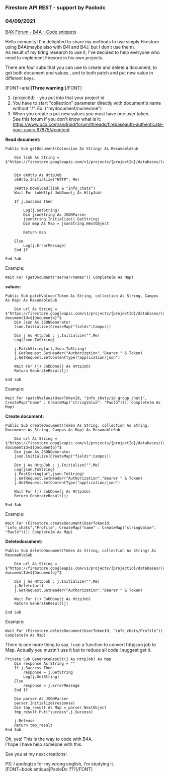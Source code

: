 ### Firestore API REST - support by Paolodc
### 04/09/2021
[B4X Forum - B4A - Code snippets](https://www.b4x.com/android/forum/threads/129551/)

Hello comunity! I'm delighted to share my methods to use simply Firestore using B4A(maybe also with B4I and B4J, but I don't use them).  
As result of my tiring research to use it, I've decided to help everyone who need to implement Firesore in his own projects.  
  
There are four subs that you can use to create and delete a document, to get both document and values , and to both patch and put new value in different keys.  
  
[FONT=arial]**Three warning:**[/FONT]  
1) {projectId} - you put into that your project id  
2) You have to start "collection" parameter directly with document's name without "/". Ex: ("mydocument/numerone")  
3) When you create o put new values you must have one user token.  
See this forum if you don't know what is it: <https://www.b4x.com/android/forum/threads/firebaseauth-authenticate-your-users.67875/#content>  
  
**Read document:**  

```B4X
Public Sub getDocument(Coleccion As String) As ResumableSub  
     
    Dim link As String = $"https://firestore.googleapis.com/v1/projects/{projectId}/databases/(default)/documents/${Coleccion}"$  
  
         
    Dim okHttp As HttpJob  
    okHttp.Initialize("HTTP", Me)  
     
    okHttp.Download(link & "info_chats")  
    Wait For (okHttp) JobDone(j As HttpJob)  
         
    If j.Success Then  
         
        Log(j.GetString)  
        Dim jsonString As JSONParser  
        jsonString.Initialize(j.GetString)  
        Dim map As Map = jsonString.NextObject  
  
        Return map  
         
    Else  
        Log(j.ErrorMessage)  
    End If  
  
End Sub
```

  
Example:  

```B4X
Wait For (getDocument("server/names")) Complete(m As Map)
```

  
  
  
 **values:**  

```B4X
Public Sub patchValues(Token As String, collection As String, Campos As Map) As ResumableSub  
     
    Dim url As String = $"https://firestore.googleapis.com/v1/projects/{projectId}/databases/(default)/documents${collection}"$'?documentId=${Documento}"$  
    Dim Json As JSONGenerator  
    Json.Initialize(CreateMap("fields":Campos))  
     
    Dim j As HttpJob : j.Initialize("",Me)  
    Log(Json.ToString)  
     
    j.PatchString(url,Json.ToString)  
    j.GetRequest.SetHeader("Authorization","Bearer " & Token)  
    j.GetRequest.SetContentType("application/json")  
     
    Wait For (j) JobDone(j As HttpJob)  
    Return GenerateResult(j)  
  
End Sub
```

  
Example:  

```B4X
Wait For (patchValues(UserTokenId, "info_chats/id_group_chat1", CreateMap("name" : CreateMap("stringValue": "Paolo")))) Complete(m As Map)
```

  
  
  
**Create document:**  

```B4X
Public Sub createDocument(Token As String, collection As String, Documento As String, Campos As Map) As ResumableSub  
     
    Dim url As String = $"https://firestore.googleapis.com/v1/projects/{projectId}/databases/(default)/documents/${collection}?documentId=${Documento}"$  
    Dim json As JSONGenerator  
    json.Initialize(CreateMap("fields":Campos))  
     
    Dim j As HttpJob : j.Initialize("",Me)  
    Log(json.ToString)  
    j.PostString(url,json.ToString)  
    j.GetRequest.SetHeader("Authorization","Bearer " & Token)  
    j.GetRequest.SetContentType("application/json")  
     
    Wait For (j) JobDone(j As HttpJob)  
    Return GenerateResult(j)  
  
End Sub
```

  
Example:  

```B4X
Wait For (Firestore.createDocument(UserTokenId, "info_chats","Profile", CreateMap("name" : CreateMap("stringValue": "Paolo")))) Complete(m As Map)
```

  
  
  
**Deletedocument:**  

```B4X
Public Sub deleteDocument(Token As String, collection As String) As ResumableSub  
     
    Dim url As String = $"https://firestore.googleapis.com/v1/projects/{projectid}/databases/(default)/documents/${collection}"$'?documentId=${Documento}"$  
  
    Dim j As HttpJob : j.Initialize("",Me)  
    j.Delete(url)  
    j.GetRequest.SetHeader("Authorization","Bearer " & Token)  
     
    Wait For (j) JobDone(j As HttpJob)  
    Return GenerateResult(j)  
  
End Sub
```

  
Example:  

```B4X
Wait For (Firestore.deleteDocument(UserTokenId, "info_chats/Profile")) Complete(m As Map)
```

  
  
  
There is one more thing to say. I use a function to convert httpjson job to Map. Actually you mustn't use it but to reduce all code I suggest get it.  

```B4X
Private Sub GenerateResult(j As HttpJob) As Map  
    Dim response As String = ""  
    If j.Success Then  
        response = j.GetString  
        Log(j.GetString)  
    Else  
        response = j.ErrorMessage  
    End If  
      
    Dim parser As JSONParser  
    parser.Initialize(response)  
    Dim tmp_result As Map = parser.NextObject  
    tmp_result.Put("success",j.Success)  
      
    j.Release  
    Return tmp_result  
End Sub
```

  
  
  
  
Oh, yes! This is the way to code with B4A.  
I'hope I have help someone with this.  
  
See you at my next creations!  
  
PS: I apologize for my wrong english, I'm studying it.  
[FONT=book antiqua]PaoloDc ???[/FONT]